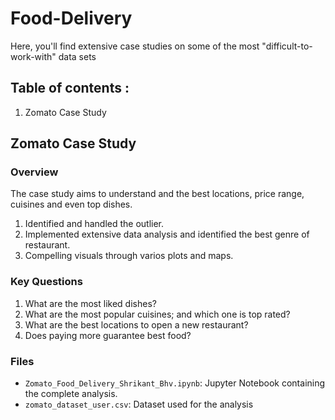 # Food-Delivery
Here, you'll find extensive case studies on some of the most "difficult-to-work-with" data sets

## Table of contents :

1. Zomato Case Study

## **Zomato Case Study**

### Overview
The case study aims to understand and the best locations, price range, cuisines and even top dishes.
1. Identified and handled the outlier.
2. Implemented extensive data analysis and identified the best genre of restaurant.
3. Compelling visuals through varios plots and maps.

### Key Questions
1. What are the most liked dishes?
2. What are the most popular cuisines; and which one is top rated?
3. What are the best locations to open a new restaurant?
4. Does paying more guarantee best food?

### Files
- `Zomato_Food_Delivery_Shrikant_Bhv.ipynb`: Jupyter Notebook containing the complete analysis.
- `zomato_dataset_user.csv`: Dataset used for the analysis

